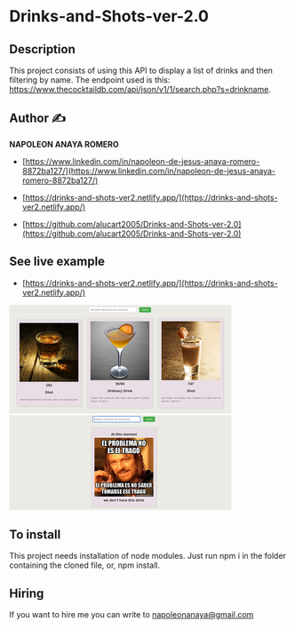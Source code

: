 # Drinks-and-Shots-ver-2.0
## Description

This project consists of using this API to display a list of drinks and then filtering by name.
The endpoint used is this:
https://www.thecocktaildb.com/api/json/v1/1/search.php?s=drinkname.

## Author ✍

**NAPOLEON ANAYA ROMERO**

-	[https://www.linkedin.com/in/napoleon-de-jesus-anaya-romero-8872ba127/](https://www.linkedin.com/in/napoleon-de-jesus-anaya-romero-8872ba127/)

-	[https://drinks-and-shots-ver2.netlify.app/](https://drinks-and-shots-ver2.netlify.app/)

-	[https://github.com/alucart2005/Drinks-and-Shots-ver-2.0](https://github.com/alucart2005/Drinks-and-Shots-ver-2.0)

## See live example

- [https://drinks-and-shots-ver2.netlify.app/](https://drinks-and-shots-ver2.netlify.app/)
 
![..](https://raw.githubusercontent.com/alucart2005/Drinks-and-Shots-ver-2.0/Drinks-and-Shots-ver-2.0/src/assets/error-netlyfi.png)


## To install

This project needs installation of node modules. Just run npm i in the folder containing the cloned file, or, npm install.

## Hiring 
If you want to hire me you can write to napoleonanaya@gmail.com

